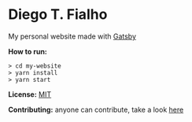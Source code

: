 # Diego T. Fialho
My personal website made with [Gatsby](https://www.gatsbyjs.org)

**How to run:**
```
> cd my-website
> yarn install
> yarn start
```

**License:** [MIT](LICENSE)

**Contributing:** anyone can contribute, take a look [here](CONTRIBUTING.md)
